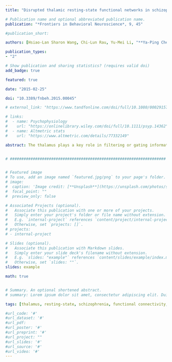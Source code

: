 ```yaml
---
title: "Disrupted thalamic resting-state functional networks in schizophrenia"

# Publication name and optional abbreviated publication name.
publication: "*Frontiers in Behavioral Neuroscience*, 9, 45"

#publication_short: 

authors: [Hsiao-Lan Sharon Wang, Chi-Lun Rau, Yu-Mei Li, "**Ya-Ping Chen**", Rongjun Yu]

publication_types:
- "2"

# Show publication and sharing statistics? (requires valid doi)
add_badge: true

featured: true

date: "2015-02-25"

doi: "10.3389/fnbeh.2015.00045"

# external_link: "https://www.tandfonline.com/doi/full/10.1080/00029157.2016.1225252"

# links: 
#  - name: Psychophysiology
#    url: "https://onlinelibrary.wiley.com/doi/full/10.1111/psyp.14362"
#  - name: Altmetric stats
#    url: "https://www.altmetric.com/details/77332149"

abstract: The thalamus plays a key role in filtering or gating information and has extensive interconnectivity with other brain regions. Recent studies provide evidence of thalamus abnormality in schizophrenia, but the resting functional networks of the thalamus in schizophrenia is still unclear. We characterize the thalamic resting-state networks (RSNs) in 72 patients with schizophrenia and 73 healthy controls, using a standard seed-based whole-brain correlation. In comparison with controls, patients exhibited enhance thalamic connectivity with bilateral precentral gyrus, dorsal medial frontal gyrus, middle occipital gyrus, and lingual gyrus. Reduced thalamic connectivity in schizophrenia was found in bilateral superior frontal gyrus, anterior cingualte cortex, inferior parietal lobe, and cerebellum. Our findings question the “disconnectivity model” of schizophrenia by showing the over-connected thalamic network during resting state in schizophrenia and highlight the thalamus as a key hub in the schizophrenic network abnormality.


# ####################################################################


# Featured image
# To use, add an image named `featured.jpg/png` to your page's folder. 
# image:
#  caption: 'Image credit: [**Unsplash**](https://unsplash.com/photos/s9CC2SKySJM)'
#  focal_point: ""
#  preview_only: false

# Associated Projects (optional).
#   Associate this publication with one or more of your projects.
#   Simply enter your project's folder or file name without extension.
#   E.g. `internal-project` references `content/project/internal-project/index.md`.
#   Otherwise, set `projects: []`.
# projects:
# - internal-project

# Slides (optional).
#   Associate this publication with Markdown slides.
#   Simply enter your slide deck's filename without extension.
#   E.g. `slides: "example"` references `content/slides/example/index.md`.
#   Otherwise, set `slides: ""`.
slides: example

math: true


# Summary. An optional shortened abstract.
# summary: Lorem ipsum dolor sit amet, consectetur adipiscing elit. Duis posuere tellus ac convallis placerat. Proin tincidunt magna sed ex sollicitudin condimentum.

tags: [thalamus, resting-state, schizophrenia, functional connectivity, fMRI]

#url_code: '#'
#url_dataset: '#'
#url_pdf: 
#url_poster: '#'
#url_preprint: '#'
#url_project: ""
#url_slides: '#'
#url_source: '#'
#url_video: '#'
---
```

